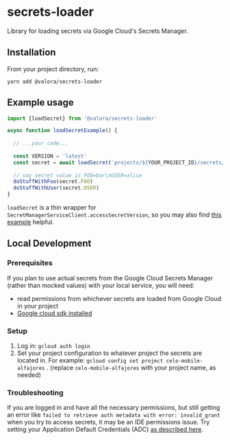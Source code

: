 # secrets-loader
Library for loading secrets via Google Cloud's Secrets Manager.

## Installation
From your project directory, run:

`yarn add @valora/secrets-loader`

## Example usage
```typescript
import {loadSecret} from '@valora/secrets-loader'

async function loadSecretExample() {
  
  // ...your code...
  
  const VERSION = 'latest'
  const secret = await loadSecret(`projects/${YOUR_PROJECT_ID}/secrets/${YOUR_SECRET_NAME}/versions/${VERSION}`)
  
  // say secret value is FOO=bar\nUSER=alice
  doStuffWithFoo(secret.FOO)
  doStuffWithUser(secret.USER)
}
```

`loadSecret` is a thin wrapper for `SecretManagerServiceClient.accessSecretVersion`, so you may also find [this example](https://github.com/googleapis/nodejs-secret-manager/blob/master/samples/accessSecretVersion.js) helpful.


## Local Development
### Prerequisites
If you plan to use actual secrets from the Google Cloud Secrets Manager (rather than mocked values) with your local service, 
you will need:
- read permissions from whichever secrets are loaded from Google Cloud in your project
- [Google cloud sdk installed](https://cloud.google.com/sdk/docs/install)

### Setup
1. Log in: `gcloud auth login`
2. Set your project configuration to whatever project the secrets are located in. For example: `gcloud config set project celo-mobile-alfajores` . (replace `celo-mobile-alfajores` with your project name, as needed)

### Troubleshooting
If you are logged in and have all the necessary permissions, but still getting an error like `failed to retrieve auth metadata with error: invalid_grant` when 
you try to access secrets, it may be an IDE permissions issue. Try setting your Application Default Credentials (ADC) [as described here](https://cloud.google.com/code/docs/intellij/client-libraries#local_development). 